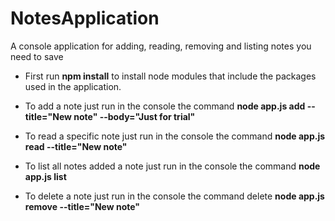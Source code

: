 # NotesApplication
A console application for adding, reading, removing and listing notes you need to save

* First run **npm install** to install node modules that include the packages used in the application.

* To add a note just run in the console the command **node app.js add --title="New note" --body="Just for trial"**

* To read a specific note just run in the console the command **node app.js read --title="New note"**

* To list all notes added a note just run in the console the command **node app.js list**

* To delete a note just run in the console the command delete **node app.js remove --title="New note"**
